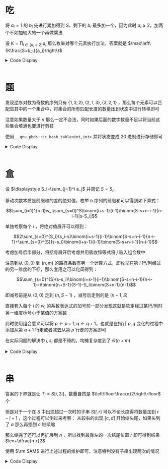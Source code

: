 # 吃

将 $a_i=1$ 的 $b_i$ 先进行累加得到 $S$，剩下的 $b_i$ 最多加一个，因为此时 $a_i\ge 2$，加两个不如加较大的一个再做乘法

设 $K=\prod_{i\in\{a_i\ge 2\}} a_i$ 那么枚举对哪个元素执行加法，答案就是 $\max\left\{K\frac{S+b_i}{a_i}\right\}$ 

<details>
<summary>Code Display</summary>

```cpp
const int N=5e5+10;
int n,mxpos;
pair<int,int> a[N];
signed main(){
    scanf("%lld",&n);
    for(int i=1;i<=n;++i) scanf("%lld",&a[i].fir);
    for(int i=1;i<=n;++i) scanf("%lld",&a[i].sec);
    int S=1;
    for(int i=1;i<=n;++i) if(a[i].fir==1) S+=a[i].sec;
    long double mx=S;
    for(int i=1;i<=n;++i) if(a[i].fir!=1){
        long double cur=1.0*(S+a[i].sec)/a[i].fir;
        if(cur>mx) mx=cur,mxpos=i;
    }
    int ans=S;
    for(int i=1;i<=n;++i) if(mxpos==i) ans+=a[i].sec;
    ans%=mod;
    for(int i=1;i<=n;++i) if(a[i].fir!=1&&mxpos!=i) ans=ans*a[i].fir%mod;
    printf("%lld\n",ans);
    return 0;
}
```

</details><br>

# 题

发现逆序对数为奇数的序列只有 $\{1,3,2\},\{2,1,3\},\{3,2,1\}$ ，那么每个元素可以匹配进其中的一个集合中，将集合的所有匹配长度的数量压到状态中进行转移即可

注意如果数量大于 $n$ 那么一定不合法，同时如果后面的数字数量不足以将当前这些集合填满也要进行剪枝

使用 `__gnu_pbds::cc_hash_table<int,int>` 并将状态变成 $20$ 进制进行存储即可

<details>
<summary>Code Display</summary>

```cpp
__gnu_pbds::cc_hash_table<int,int> mp[60];
int n,pw[20];
inline vector<int> decode(int S){
    vector<int> sta;
    for(int i=1;i<=6;++i) sta.emplace_back(S%20),S/=20;
    return sta;
}
char s[100];
inline bool can(int pos,int a){return s[pos]-'0'==a||s[pos]=='0';}
bool mark=0;
int fac[30];
signed main(){
    //freopen("problem.in","r",stdin); freopen("problem.out","w",stdout);
    pw[0]=fac[0]=1;
    rep(i,1,6) pw[i]=pw[i-1]*20;
    rep(i,1,19) fac[i]=fac[i-1]*i%mod;
    int T; scanf("%lld",&T);
    while(T--){
        scanf("%lld",&n);
        scanf("%s",s+1);
        rep(i,1,3*n+1) mp[i].clear();
        mp[1][0]=1;
        for(int i=1;i<=3*n;++i){
            for(auto Sta:mp[i]){
                int S=Sta.first,v=Sta.second%mod;
                if(!v) continue;
                vector<int> sta=decode(S);
                int ned=(sta[0]+sta[2]+sta[4])*2+sta[1]+sta[3]+sta[5];
                if(3*n-i+1<ned) continue;
                if(can(i,1)){
                    if(sta[0]<n) mp[i+1][S+pw[0]]+=v;
                    if(sta[3]) mp[i+1][S-pw[3]]+=sta[3]*v;
                    if(sta[4]) mp[i+1][S-pw[4]+pw[5]]+=sta[4]*v;
                }
                if(can(i,2)){
                    if(sta[1]) mp[i+1][S-pw[1]]+=sta[1]*v;
                    if(sta[2]) mp[i+1][S-pw[2]+pw[3]]+=sta[2]*v;
                    if(sta[4]<n) mp[i+1][S+pw[4]]+=v;
                }
                if(can(i,3)){
                    if(sta[0]) mp[i+1][S-pw[0]+pw[1]]+=sta[0]*v;
                    if(sta[2]<n) mp[i+1][S+pw[2]]+=v;
                    if(sta[5]) mp[i+1][S-pw[5]]+=sta[5]*v;
                }
            }
        }
        printf("%lld\n",fac[n]*mp[3*n+1][0]%mod);
    }
    return 0;
}
```

</details><br>

# 盒

设 $\displaystyle S_i=\sum_{j=1}^i a_j$ 并简记 $S=S_n$

移动次数本质是前缀和的差的绝对值，枚举 $b$ 序列的前缀和可以得到如下算式：

$$\sum_{i=1}^{n-1}w_i\sum_{s=0}^S\binom{i+s-1}{i-1}\binom{S-s+n-i-1}{n-i-1}|s-S_i|$$

单独考察每个 $i$ ，将绝对值展开可以得到：

$$2\sum_{s=0}^{S_i}(s_i-s)\binom{i+s-1}{i-1}\binom{S-s+n-i-1}{n-i-1}+\sum_{s=0}^{S}(s-s_i)\binom{i+s-1}{i-1}\binom{S-s+n-i-1}{n-i-1}$$

考虑加号后半部分，将括号展开后考虑并用吸收恒等式将 $j$ 吸入组合数中

注意到从 $(0,0)$ 到 $(n,m)$ 的路径条数有另一个计算方式，即枚举在第 $i$ 行/列经过的另一维度的下标，那么套用之可以化简得到：

$$\sum_{s=0}^{S}(s-s_i)\binom{i+s-1}{i-1}\binom{S-s+n-i-1}{n-i-1}=i\binom{n+S-1}{S-1}-S_i\binom{S+n-1}{n-1}$$

即减号前是从 $(0,0)$ 走到 $(n,S-1)$ ，减号后走到的是 $(n-1,S)$ 

直接套入每个 $i$ 的 $w_i$ 的系数表达式的加号前一部分发现这就是钦定经过某行/列时另一维度标号小于某值的方案数

此时使用组合意义可以将 $p\leftarrow p+1,q\leftarrow q+1$，也就是在指针 $p,q$ 变化的过程中添加从第 $q+1$ 行走或者减去从第 $p$ 行走的方案即可 

在实际问题的解决中 $i,s_i$ 都是不降的，均摊复杂度到了 $\Theta(n+m)$

<details>
<summary>Code Display</summary>

```cpp
const int N=3e6+10;
int fac[N],ifac[N],n;
inline int binom(int n,int k){return n<k?0:mul(mul(fac[n],ifac[k]),ifac[n-k]);}
struct Calculator{
	int p,q,n,m,res;
	inline void init(int N,int M){
		n=N; m=M;
		p=q=0;
		res=binom(n+m-1,n-1);
	}
	inline void move(int x,int y){
		while(q<y){
			++q;
			ckadd(res,mul(binom(p+q,p),binom(n+m-p-q-1,m-q)));
		}
		while(p<x){
			++p;
			ckdel(res,mul(binom(p+q,p),binom(n+m-p-q-1,n-p)));
		}
		return ;
	}
}calc1,calc2;
signed main(){
	n=3e6; fac[0]=1;
	for(int i=1;i<=n;++i) fac[i]=mul(fac[i-1],i);
	ifac[n]=ksm(fac[n],mod-2);
	for(int i=n;i>=1;--i) ifac[i-1]=mul(ifac[i],i);
	int T; scanf("%lld",&T);
	while(T--){
		scanf("%lld",&n);
		vector<int>a(n+1),w(n);
		for(int i=1;i<=n;++i){
			scanf("%lld",&a[i]);
			a[i]+=a[i-1];
		}
		int ans=0;
		calc1.init(n-1,a[n]);
		calc2.init(n,a[n]-1);
		for(int i=1;i<n;++i){
			scanf("%lld",&w[i]);
			int delt=0;
			delt+=i*binom(n+a[n]-1,a[n]-1);
			delt-=a[i]*binom(n+a[n]-1,n-1);
			if(a[i]){
				calc1.move(i-1,a[i]);
				calc2.move(i,a[i]-1);
				delt+=2*(a[i]*calc1.res-i*calc2.res);
			}
			delt=(delt%mod+mod)%mod;	
			ckadd(ans,mul(delt,w[i]));
		}
		printf("%lld\n",ans);
	}
	return 0;
}
```

</details><br>

# 串

答案的下界就是让 $T_i=S[i,2i]$，数量自然是 $\left\lfloor\frac{n}2\right\rfloor$ 个

但是对于一个在 $S$ 中出现超过一次时的子串 $S[l,r]$ 可以不论长度得将数量加到 $r-l+1$ ，这个过程可以倒过来考察： 从较右的出现 $[c,d]$ 开始缩头尾，如果头到了 $a$ 那么再挪到 $c$ 继续缩

那么缩完了还可以再扩展到 $n$ ，所以找到最靠左的一次结尾位置 $r$ 即可得到结果 $len+\dfrac{n-r}2$

使用 $\rm SAM$ 进行上述过程的维护即可，注意特判没有子串出现两次的情况

<details>
<summary>Code Display</summary>

```cpp
const int N=1e6+10;
vector<int> G[N];
char s[N];
int son[N][26],len[N],fa[N],pos[N],siz[N],tot=1,las=1,n;
inline void extend(int x){
	int tmp=las,np=las=++tot;
	pos[np]=len[np]=len[tmp]+1; siz[np]=1;
	while(tmp&&!son[tmp][x]) son[tmp][x]=np,tmp=fa[tmp];
	if(!tmp) return fa[np]=1,void();
	int q=son[tmp][x];
	if(len[q]==len[tmp]+1) return fa[np]=q,void();
	int clone=++tot; len[clone]=len[tmp]+1;
	fa[clone]=fa[q]; fa[q]=fa[np]=clone;
	rep(i,0,25) son[clone][i]=son[q][i];
	while(son[tmp][x]==q) son[tmp][x]=clone,tmp=fa[tmp];
	return ;
}
int main(){
	int T; scanf("%d",&T);
	while(T--){
		scanf("%s",s+1); 
		n=strlen(s+1);
		for(int i=1;i<=n;++i) extend(s[i]-'a');
		for(int i=2;i<=tot;++i) G[fa[i]].emplace_back(i);
		int ans=n/2;
		function<void(int)>dfs=[&](int x){
			for(auto t:G[x]){
				dfs(t);
				siz[x]+=siz[t];
				if(!pos[x]||pos[x]>pos[t]) pos[x]=pos[t];
			}
			if(siz[x]>1) ckmax(ans,(n-pos[x])/2+len[x]);
			return ;
		};
		dfs(1);
		printf("%lld\n",ans);
		rep(i,1,tot){
			G[i].clear();
			rep(j,0,25) son[i][j]=0;
			siz[i]=fa[i]=len[i]=pos[i]=0;
		}
		tot=las=1;
	}
	return 0;
}
```

</details><br>